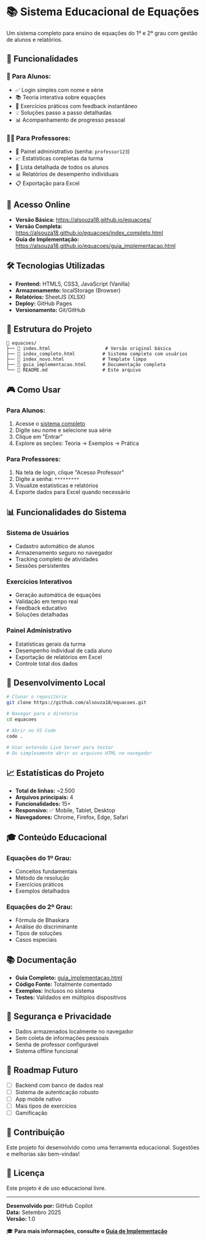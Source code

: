# 📚 Sistema Educacional de Equações

Um sistema completo para ensino de equações do 1º e 2º grau com gestão de alunos e relatórios.

## 🎯 **Funcionalidades**

### 👥 **Para Alunos:**
- ✅ Login simples com nome e série
- 📚 Teoria interativa sobre equações
- 🎯 Exercícios práticos com feedback instantâneo
- 💡 Soluções passo a passo detalhadas
- 📊 Acompanhamento de progresso pessoal

### 👨‍🏫 **Para Professores:**
- 🔐 Painel administrativo (senha: `professor123`)
- 📈 Estatísticas completas da turma
- 👥 Lista detalhada de todos os alunos
- 📊 Relatórios de desempenho individuais
- 📋 Exportação para Excel

## 🚀 **Acesso Online**

- **Versão Básica:** https://alsouza18.github.io/equacoes/
- **Versão Completa:** https://alsouza18.github.io/equacoes/index_completo.html
- **Guia de Implementação:** https://alsouza18.github.io/equacoes/guia_implementacao.html

## 🛠️ **Tecnologias Utilizadas**

- **Frontend:** HTML5, CSS3, JavaScript (Vanilla)
- **Armazenamento:** localStorage (Browser)
- **Relatórios:** SheetJS (XLSX)
- **Deploy:** GitHub Pages
- **Versionamento:** Git/GitHub

## 📁 **Estrutura do Projeto**

```
📁 equacoes/
├── 📄 index.html                    # Versão original básica
├── 📄 index_completo.html          # Sistema completo com usuários
├── 📄 index_novo.html              # Template limpo
├── 📄 guia_implementacao.html      # Documentação completa
└── 📄 README.md                    # Este arquivo
```

## 🎮 **Como Usar**

### **Para Alunos:**
1. Acesse o [sistema completo](https://alsouza18.github.io/equacoes/index_completo.html)
2. Digite seu nome e selecione sua série
3. Clique em "Entrar"
4. Explore as seções: Teoria → Exemplos → Prática

### **Para Professores:**
1. Na tela de login, clique "Acesso Professor"
2. Digite a senha: `*********`
3. Visualize estatísticas e relatórios
4. Exporte dados para Excel quando necessário

## 📊 **Funcionalidades do Sistema**

### **Sistema de Usuários**
- Cadastro automático de alunos
- Armazenamento seguro no navegador
- Tracking completo de atividades
- Sessões persistentes

### **Exercícios Interativos**
- Geração automática de equações
- Validação em tempo real
- Feedback educativo
- Soluções detalhadas

### **Painel Administrativo**
- Estatísticas gerais da turma
- Desempenho individual de cada aluno
- Exportação de relatórios em Excel
- Controle total dos dados

## 🔧 **Desenvolvimento Local**

```bash
# Clonar o repositório
git clone https://github.com/alsouza18/equacoes.git

# Navegar para o diretório
cd equacoes

# Abrir no VS Code
code .

# Usar extensão Live Server para testar
# Ou simplesmente abrir os arquivos HTML no navegador
```

## 📈 **Estatísticas do Projeto**

- **Total de linhas:** ~2.500
- **Arquivos principais:** 4
- **Funcionalidades:** 15+
- **Responsivo:** ✅ Mobile, Tablet, Desktop
- **Navegadores:** Chrome, Firefox, Edge, Safari

## 🎓 **Conteúdo Educacional**

### **Equações do 1º Grau:**
- Conceitos fundamentais
- Método de resolução
- Exercícios práticos
- Exemplos detalhados

### **Equações do 2º Grau:**
- Fórmula de Bhaskara
- Análise do discriminante
- Tipos de soluções
- Casos especiais

## 📚 **Documentação**

- **Guia Completo:** [guia_implementacao.html](https://alsouza18.github.io/equacoes/guia_implementacao.html)
- **Código Fonte:** Totalmente comentado
- **Exemplos:** Inclusos no sistema
- **Testes:** Validados em múltiplos dispositivos

## 🔐 **Segurança e Privacidade**

- Dados armazenados localmente no navegador
- Sem coleta de informações pessoais
- Senha de professor configurável
- Sistema offline funcional

## 🎯 **Roadmap Futuro**

- [ ] Backend com banco de dados real
- [ ] Sistema de autenticação robusto
- [ ] App mobile nativo
- [ ] Mais tipos de exercícios
- [ ] Gamificação

## 🤝 **Contribuição**

Este projeto foi desenvolvido como uma ferramenta educacional. Sugestões e melhorias são bem-vindas!

## 📄 **Licença**

Este projeto é de uso educacional livre.

---

**Desenvolvido por:** GitHub Copilot  
**Data:** Setembro 2025  
**Versão:** 1.0  

🎓 **Para mais informações, consulte o [Guia de Implementação](https://alsouza18.github.io/equacoes/guia_implementacao.html)**

